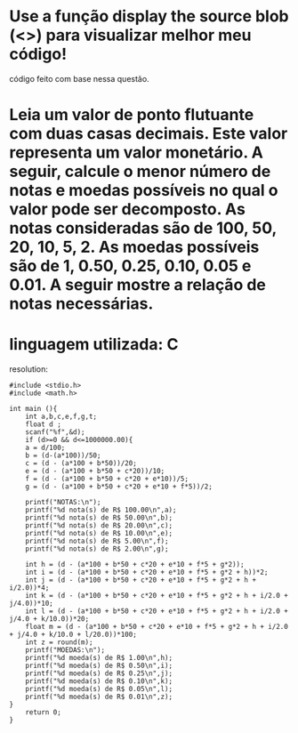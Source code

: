 Use a função display the source blob (<>) para visualizar melhor meu código!
===============================================================================================================
código feito com base nessa questão.

Leia um valor de ponto flutuante com duas casas decimais. Este valor representa um valor monetário. A seguir, calcule o menor número de notas e moedas possíveis no qual o valor pode ser decomposto. As notas consideradas são de 100, 50, 20, 10, 5, 2. As moedas possíveis são de 1, 0.50, 0.25, 0.10, 0.05 e 0.01. A seguir mostre a relação de notas necessárias.
===============================================================================================================

linguagem utilizada: C
===============================================================================================================
resolution:

	#include <stdio.h>
	#include <math.h>

	int main (){
		int a,b,c,e,f,g,t;
	    float d ;
	    scanf("%f",&d);
		if (d>=0 && d<=1000000.00){
		a = d/100;
		b = (d-(a*100))/50;
		c = (d - (a*100 + b*50))/20;
		e = (d - (a*100 + b*50 + c*20))/10;
		f = (d - (a*100 + b*50 + c*20 + e*10))/5;
		g = (d - (a*100 + b*50 + c*20 + e*10 + f*5))/2;	

		printf("NOTAS:\n");
		printf("%d nota(s) de R$ 100.00\n",a);
		printf("%d nota(s) de R$ 50.00\n",b);
		printf("%d nota(s) de R$ 20.00\n",c);
		printf("%d nota(s) de R$ 10.00\n",e);
		printf("%d nota(s) de R$ 5.00\n",f);
		printf("%d nota(s) de R$ 2.00\n",g);

		int h = (d - (a*100 + b*50 + c*20 + e*10 + f*5 + g*2));
		int i = (d - (a*100 + b*50 + c*20 + e*10 + f*5 + g*2 + h))*2;
		int j = (d - (a*100 + b*50 + c*20 + e*10 + f*5 + g*2 + h + i/2.0))*4;
		int k = (d - (a*100 + b*50 + c*20 + e*10 + f*5 + g*2 + h + i/2.0 + j/4.0))*10;
		int l = (d - (a*100 + b*50 + c*20 + e*10 + f*5 + g*2 + h + i/2.0 + j/4.0 + k/10.0))*20;
		float m = (d - (a*100 + b*50 + c*20 + e*10 + f*5 + g*2 + h + i/2.0 + j/4.0 + k/10.0 + l/20.0))*100;
		int z = round(m);
		printf("MOEDAS:\n");
		printf("%d moeda(s) de R$ 1.00\n",h);
		printf("%d moeda(s) de R$ 0.50\n",i);
		printf("%d moeda(s) de R$ 0.25\n",j);
		printf("%d moeda(s) de R$ 0.10\n",k);
		printf("%d moeda(s) de R$ 0.05\n",l);
		printf("%d moeda(s) de R$ 0.01\n",z);
	}
		return 0;
	}
